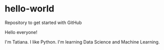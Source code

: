 # hello-world
Repository to get started with GitHub

Hello everyone!

I'm Tatiana. I like Python. I'm learning Data Science and Machine Learning.
